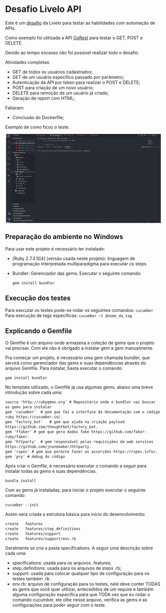 # Desafio Livelo API

Este é um [desafio][desafio] da Livelo para testar as habilidades com automação de APIs.

Como exemplo foi utilizada a API [GoRest][1] para testar o GET, POST e DELETE.

Devido ao tempo escasso não foi possível realizar todo o desafio.

Atividades completas:

- GET de todos os usuários cadastrados;
- GET de um usuário específico passado por parâmetro;
- Autenticação da API por token para realizar o POST e DELETE;
- POST para criação de um novo usuário;
- DELETE para remoção de um usuário já criado;
- Geração de report com HTML;

Faltaram:

- Conclusão do Dockerfile;

Exemplo de como ficou o teste:

![gif][gif]

## Preparação do ambiente no Windows

Para usar este projeto é necessário ter instalado:

- [Ruby 2.7.3.1][4] (versão usada neste projeto): linguagem de programação interpretada multiparadigma para executar os steps
- Bundler: Gerenciador das gems. Executar o seguinte comando:

  ```
  gem install bundler
  ```

## Execução dos testes

Para executar os testes pode-se rodar os seguintes comandos:
`cucumber`
Para execução de tags específicas: `cucumber –t @nome_da_tag`

## Explicando o Gemfile

O Gemfile é um arquivo onde armazena a coleção de gems que o projeto vai precisar. Com ele não é obrigado a instalar gem a gem manualmente.

Pra começar um projeto, é necessário uma gem chamada bundler, que servirá como gerenciador das gems e suas dependências através do arquivo Gemfile. Para instalar, basta executar o comando:

```
gem install bundler
```

No template utilizado, o Gemfile já usa algumas gems, abaixo uma breve introdução sobre cada uma:

```
source 'http://rubygems.org' # Repositório onde o bundler vai buscar as gems para instalar
gem 'cucumber'  # gem que faz a interface da documentação com o código ruby https://cucumber.io/.
gem 'factory_bot'   # gem que ajuda na criação payload https://github.com/thoughtbot/factory_bot.
gem 'ffaker' # gem que gera dados fake https://github.com/faker-ruby/faker.
gem 'httparty'  # gem responsável pelas requisições de web services https://github.com/jnunemaker/httparty.
gem 'rspec' # gem que permite fazer as asserções https://rspec.info/.
gem 'pry' # debug do código
```

Após criar o Gemfile, é necessário executar o comando a seguir para instalar todas as gems e suas dependências.

```
bundle install
```

Com as gems já instaladas, para iniciar o projeto executar o seguinte comando:

```
cucumber --init
```

Assim será criada a estrutura básica para início do desenvolvimento:

```
create   features
create   features/step_definitions
create   features/support
create   features/support/env.rb
```

Geralmente se cria a pasta specifications. A seguir uma descrição sobre cada uma:

- specifications: usada para os arquivos .features;
- step_definitions: usada para os arquivos de steps .rb;
- support: usada para colocar qualquer tipo de configuração para os testes também .rb
- env.rb: arquivo de configuração para os testes, nele deve conter TODAS as gems que você quer utilizar, antecedidos de um require e também alguma configuração específica para que TODA vez que eu rodar o comando cucumber, ele olhe nesse arquivo, verifica as gems e as configurações para poder seguir com o teste.

[gif]: desafio_livelo.gif
[desafio]: desafio.pdf
[1]: https://gorest.co.in
